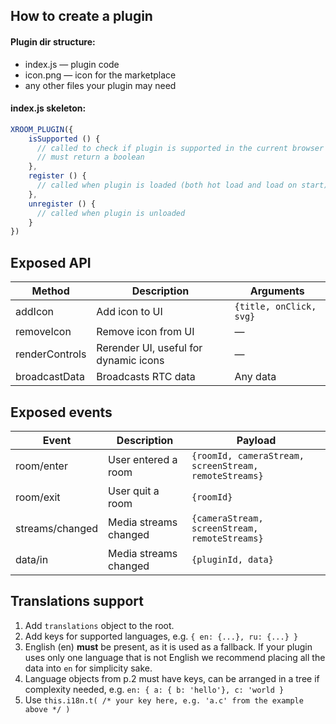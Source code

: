 ## How to create a plugin

#### Plugin dir structure:
* index.js — plugin code
* icon.png — icon for the marketplace
* any other files your plugin may need


#### index.js skeleton:

```ts
XROOM_PLUGIN({
    isSupported () {
      // called to check if plugin is supported in the current browser
      // must return a boolean
    },
    register () {
      // called when plugin is loaded (both hot load and load on start)
    },
    unregister () {
      // called when plugin is unloaded
    }
})
```


## Exposed API
| Method            | Description           | Arguments                         |
| ---               | ---                   | ---                               |
| addIcon           | Add icon to UI        | `{title, onClick, svg}`           |
| removeIcon        | Remove icon from UI   | —                                 |
| renderControls    | Rerender UI, useful for dynamic icons | —                 |
| broadcastData     | Broadcasts RTC data   | Any data

## Exposed events
| Event             | Description           | Payload |
| ---               | ---                   | --- |
| room/enter        | User entered a room   | `{roomId, cameraStream, screenStream, remoteStreams}` |
| room/exit         | User quit a room      | `{roomId}` |
| streams/changed   | Media streams changed | `{cameraStream, screenStream, remoteStreams}` |
| data/in           | Media streams changed | `{pluginId, data}` |


## Translations support

1. Add `translations` object to the root.
2. Add keys for supported languages, e.g. `{ en: {...}, ru: {...} }`
3. English (en) **must** be present, as it is used as a fallback. If your plugin uses only one language that
is not English we recommend placing all the data into `en` for simplicity sake.
4. Language objects from p.2 must have keys, can be arranged in a tree if complexity needed, 
e.g. `en: { a: { b: 'hello'}, c: 'world }`
5. Use `this.i18n.t( /* your key here, e.g. 'a.c' from the example above */ )`

